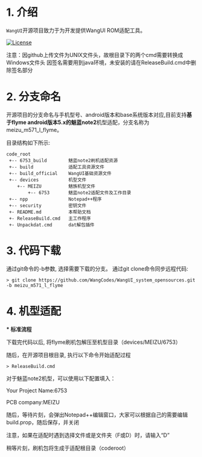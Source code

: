 # 1. 介绍

`WangUI`开源项目致力于为开发提供WangUI ROM适配工具。

[![License](https://img.shields.io/badge/License-Apache%20V2.0-blue.svg)](LICENSE)

注意：因github上传文件为UNIX文件头，故根目录下的两个cmd需要转换成Windows文件头
    因签名需要用到java环境，未安装的请在ReleaseBuild.cmd中删除签名部分

# 2. 分支命名

开源项目的分支命名与手机型号、android版本和base系统版本对应,目前支持**基于flyme android版本5.x的魅蓝note2**机型适配，分支名称为meizu_m571_l_flyme。

目录结构如下所示: 

    code_root
     +-- 6753_build        魅蓝note2刷机适配资源
     +-- build             适配工具资源文件
     +-- build_official    WangUI基础资源文件
     +-- devices           机型文件
        +-- MEIZU          魅族机型文件
            +-- 6753       魅蓝note2适配文件及工作目录
     +-- npp               Notepad++程序
     +-- security          密钥文件
     +- README.md          本帮助文档
     +- ReleaseBuild.cmd   主工作程序
     +- Unpackdat.cmd      dat解包插件


# 3. 代码下载

通过git命令的-b参数, 选择需要下载的分支。
通过git clone命令同步远程代码: 

    > git clone https://github.com/WangCodes/WangUI_system_opensources.git -b meizu_m571_l_flyme


# 4. 机型适配

<b>* 标准流程</b>

下载完代码以后, 将flyme刷机包解压至机型目录（devices/MEIZU/6753）

随后，在开源项目根目录, 执行以下命令开始适配过程

    > ReleaseBuild.cmd

对于魅蓝note2机型，可以使用以下配置填入：

Your Project Name:6753

PCB company:MEIZU

随后，等待片刻，会弹出Notepad++编辑窗口，大家可以根据自己的需要编辑build.prop，随后保存，并关闭

注意，如果在适配时遇到选择文件或是文件夹（F或D）时，请输入“D”

稍等片刻，刷机包将生成于适配根目录（coderoot）
